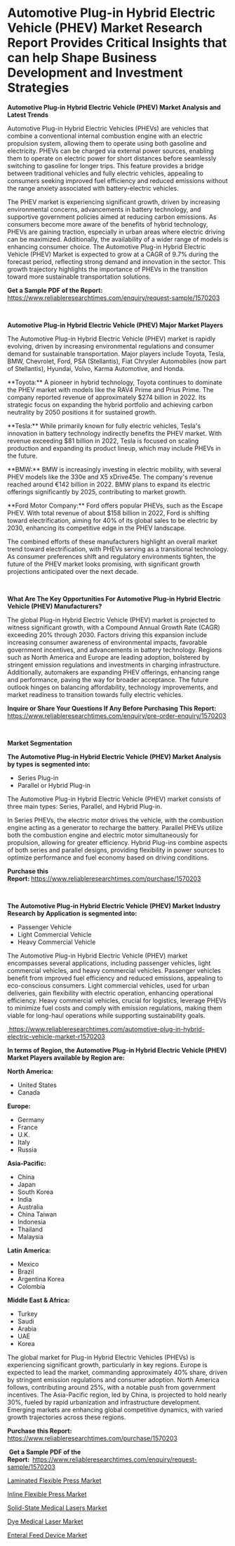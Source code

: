 <p><h1>Automotive Plug-in Hybrid Electric Vehicle (PHEV) Market Research Report Provides Critical Insights that can help Shape Business Development and Investment Strategies</h1></p><p><strong>Automotive Plug-in Hybrid Electric Vehicle (PHEV) Market Analysis and Latest Trends</strong></p>
<p><p>Automotive Plug-in Hybrid Electric Vehicles (PHEVs) are vehicles that combine a conventional internal combustion engine with an electric propulsion system, allowing them to operate using both gasoline and electricity. PHEVs can be charged via external power sources, enabling them to operate on electric power for short distances before seamlessly switching to gasoline for longer trips. This feature provides a bridge between traditional vehicles and fully electric vehicles, appealing to consumers seeking improved fuel efficiency and reduced emissions without the range anxiety associated with battery-electric vehicles.</p><p>The PHEV market is experiencing significant growth, driven by increasing environmental concerns, advancements in battery technology, and supportive government policies aimed at reducing carbon emissions. As consumers become more aware of the benefits of hybrid technology, PHEVs are gaining traction, especially in urban areas where electric driving can be maximized. Additionally, the availability of a wider range of models is enhancing consumer choice. The Automotive Plug-in Hybrid Electric Vehicle (PHEV) Market is expected to grow at a CAGR of 9.7% during the forecast period, reflecting strong demand and innovation in the sector. This growth trajectory highlights the importance of PHEVs in the transition toward more sustainable transportation solutions.</p></p>
<p><strong>Get a Sample PDF of the Report:&nbsp;</strong> <a href="https://www.reliableresearchtimes.com/enquiry/request-sample/1570203?utm_campaign=1424&utm_medium=2&utm_source=Github&utm_content=ia&utm_term=14102024&utm_id=automotive-plug-in-hybrid-electric-vehicle-phev">https://www.reliableresearchtimes.com/enquiry/request-sample/1570203</a></p>
<p>&nbsp;</p>
<p><strong>Automotive Plug-in Hybrid Electric Vehicle (PHEV) Major Market Players</strong></p>
<p><p>The Automotive Plug-in Hybrid Electric Vehicle (PHEV) market is rapidly evolving, driven by increasing environmental regulations and consumer demand for sustainable transportation. Major players include Toyota, Tesla, BMW, Chevrolet, Ford, PSA (Stellantis), Fiat Chrysler Automobiles (now part of Stellantis), Hyundai, Volvo, Karma Automotive, and Honda.</p><p>**Toyota:** A pioneer in hybrid technology, Toyota continues to dominate the PHEV market with models like the RAV4 Prime and Prius Prime. The company reported revenue of approximately $274 billion in 2022. Its strategic focus on expanding the hybrid portfolio and achieving carbon neutrality by 2050 positions it for sustained growth.</p><p>**Tesla:** While primarily known for fully electric vehicles, Tesla's innovation in battery technology indirectly benefits the PHEV market. With revenue exceeding $81 billion in 2022, Tesla is focused on scaling production and expanding its product lineup, which may include PHEVs in the future.</p><p>**BMW:** BMW is increasingly investing in electric mobility, with several PHEV models like the 330e and X5 xDrive45e. The company's revenue reached around €142 billion in 2022. BMW plans to expand its electric offerings significantly by 2025, contributing to market growth.</p><p>**Ford Motor Company:** Ford offers popular PHEVs, such as the Escape PHEV. With total revenue of about $158 billion in 2022, Ford is shifting toward electrification, aiming for 40% of its global sales to be electric by 2030, enhancing its competitive edge in the PHEV landscape.</p><p>The combined efforts of these manufacturers highlight an overall market trend toward electrification, with PHEVs serving as a transitional technology. As consumer preferences shift and regulatory environments tighten, the future of the PHEV market looks promising, with significant growth projections anticipated over the next decade.</p></p>
<p>&nbsp;</p>
<p><strong>What Are The Key Opportunities For Automotive Plug-in Hybrid Electric Vehicle (PHEV) Manufacturers?</strong></p>
<p><p>The global Plug-in Hybrid Electric Vehicle (PHEV) market is projected to witness significant growth, with a Compound Annual Growth Rate (CAGR) exceeding 20% through 2030. Factors driving this expansion include increasing consumer awareness of environmental impacts, favorable government incentives, and advancements in battery technology. Regions such as North America and Europe are leading adoption, bolstered by stringent emission regulations and investments in charging infrastructure. Additionally, automakers are expanding PHEV offerings, enhancing range and performance, paving the way for broader acceptance. The future outlook hinges on balancing affordability, technology improvements, and market readiness to transition towards fully electric vehicles.</p></p>
<p><strong>Inquire or Share Your Questions If Any Before Purchasing This Report:</strong> <a href="https://www.reliableresearchtimes.com/enquiry/pre-order-enquiry/1570203?utm_campaign=1424&utm_medium=2&utm_source=Github&utm_content=ia&utm_term=14102024&utm_id=automotive-plug-in-hybrid-electric-vehicle-phev">https://www.reliableresearchtimes.com/enquiry/pre-order-enquiry/1570203</a></p>
<p>&nbsp;</p>
<p><strong>Market Segmentation</strong></p>
<p><strong>The Automotive Plug-in Hybrid Electric Vehicle (PHEV) Market Analysis by types is segmented into:</strong></p>
<p><ul><li>Series Plug-in</li><li>Parallel or Hybrid Plug-in</li></ul></p>
<p><p>The Automotive Plug-in Hybrid Electric Vehicle (PHEV) market consists of three main types: Series, Parallel, and Hybrid Plug-in. </p><p>In Series PHEVs, the electric motor drives the vehicle, with the combustion engine acting as a generator to recharge the battery. Parallel PHEVs utilize both the combustion engine and electric motor simultaneously for propulsion, allowing for greater efficiency. Hybrid Plug-ins combine aspects of both series and parallel designs, providing flexibility in power sources to optimize performance and fuel economy based on driving conditions.</p></p>
<p><strong>Purchase this Report:&nbsp;</strong><a href="https://www.reliableresearchtimes.com/purchase/1570203?utm_campaign=1424&utm_medium=2&utm_source=Github&utm_content=ia&utm_term=14102024&utm_id=automotive-plug-in-hybrid-electric-vehicle-phev">https://www.reliableresearchtimes.com/purchase/1570203</a></p>
<p>&nbsp;</p>
<p><strong>The Automotive Plug-in Hybrid Electric Vehicle (PHEV) Market Industry Research by Application is segmented into:</strong></p>
<p><ul><li>Passenger Vehicle</li><li>Light Commercial Vehicle</li><li>Heavy Commercial Vehicle</li></ul></p>
<p><p>The Automotive Plug-in Hybrid Electric Vehicle (PHEV) market encompasses several applications, including passenger vehicles, light commercial vehicles, and heavy commercial vehicles. Passenger vehicles benefit from improved fuel efficiency and reduced emissions, appealing to eco-conscious consumers. Light commercial vehicles, used for urban deliveries, gain flexibility with electric operation, enhancing operational efficiency. Heavy commercial vehicles, crucial for logistics, leverage PHEVs to minimize fuel costs and comply with emission regulations, making them viable for long-haul operations while supporting sustainability goals.</p></p>
<p><a href="https://www.reliableresearchtimes.com/automotive-plug-in-hybrid-electric-vehicle-market-r1570203?utm_campaign=1424&utm_medium=2&utm_source=Github&utm_content=ia&utm_term=14102024&utm_id=automotive-plug-in-hybrid-electric-vehicle-phev">&nbsp;https://www.reliableresearchtimes.com/automotive-plug-in-hybrid-electric-vehicle-market-r1570203</a></p>
<p><strong>In terms of Region, the Automotive Plug-in Hybrid Electric Vehicle (PHEV) Market Players available by Region are:</strong></p>
<p>
    <p> <strong> North America: </strong>
        <ul>
            <li>United States</li>
            <li>Canada</li>
        </ul>
        </p> 
    <p> <strong> Europe: </strong>
        <ul>
            <li>Germany</li>
            <li>France</li>
            <li>U.K.</li>
            <li>Italy</li>
            <li>Russia</li>
        </ul>
        </p> 
    <p> <strong> Asia-Pacific: </strong>
        <ul>
            <li>China</li>
            <li>Japan</li>
            <li>South Korea</li>
            <li>India</li>
            <li>Australia</li>
            <li>China Taiwan</li>
            <li>Indonesia</li>
            <li>Thailand</li>
            <li>Malaysia</li>
        </ul>
        </p> 
    <p> <strong> Latin America: </strong>
        <ul>
            <li>Mexico</li>
            <li>Brazil</li>
            <li>Argentina Korea</li>
            <li>Colombia</li>
        </ul>
        </p> 
    <p> <strong> Middle East & Africa: </strong>
        <ul>
            <li>Turkey</li>
            <li>Saudi</li>
            <li>Arabia</li>
            <li>UAE</li>
            <li>Korea</li>
        </ul>
    </p>
    </p>
<p><p>The global market for Plug-in Hybrid Electric Vehicles (PHEVs) is experiencing significant growth, particularly in key regions. Europe is expected to lead the market, commanding approximately 40% share, driven by stringent emission regulations and consumer adoption. North America follows, contributing around 25%, with a notable push from government incentives. The Asia-Pacific region, led by China, is projected to hold nearly 30%, fueled by rapid urbanization and infrastructure development. Emerging markets are enhancing global competitive dynamics, with varied growth trajectories across these regions.</p></p>
<p><strong>Purchase this Report: </strong><a href="https://www.reliableresearchtimes.com/purchase/1570203?utm_campaign=1424&utm_medium=2&utm_source=Github&utm_content=ia&utm_term=14102024&utm_id=automotive-plug-in-hybrid-electric-vehicle-phev">https://www.reliableresearchtimes.com/purchase/1570203</a></p>
<p>&nbsp;<strong>Get a Sample PDF of the Report:&nbsp;&nbsp;</strong><a href="https://www.reliableresearchtimes.com/enquiry/request-sample/1570203?utm_campaign=1424&utm_medium=2&utm_source=Github&utm_content=ia&utm_term=14102024&utm_id=automotive-plug-in-hybrid-electric-vehicle-phev">https://www.reliableresearchtimes.com/enquiry/request-sample/1570203</a></p>
<p><strong></strong></p>
<p><p><a href="https://www.linkedin.com/pulse/laminated-flexible-press-market-size-segmentation-trends-bzzie?trk=public_post_embed_feed-article-content&utm_campaign=1424&utm_medium=2&utm_source=Github&utm_content=ia&utm_term=14102024&utm_id=automotive-plug-in-hybrid-electric-vehicle-phev">Laminated Flexible Press Market</a></p><p><a href="https://www.linkedin.com/pulse/inline-flexible-press-spectrum-usage-patterns-sector-evolution-rue3e?trk=public_post_embed_feed-article-content&utm_campaign=1424&utm_medium=2&utm_source=Github&utm_content=ia&utm_term=14102024&utm_id=automotive-plug-in-hybrid-electric-vehicle-phev">Inline Flexible Press Market</a></p><p><a href="https://www.linkedin.com/pulse/deep-dive-solid-state-medical-lasers-market-itstrends-segmentation-ojyfe?trk=public_post_embed_feed-article-content&utm_campaign=1424&utm_medium=2&utm_source=Github&utm_content=ia&utm_term=14102024&utm_id=automotive-plug-in-hybrid-electric-vehicle-phev">Solid-State Medical Lasers Market</a></p><p><a href="https://www.linkedin.com/pulse/deep-dive-dye-medical-laser-market-itstrends-segmentation-aln0e?trk=public_post_embed_feed-article-content&utm_campaign=1424&utm_medium=2&utm_source=Github&utm_content=ia&utm_term=14102024&utm_id=automotive-plug-in-hybrid-electric-vehicle-phev">Dye Medical Laser Market</a></p><p><a href="https://www.linkedin.com/pulse/market-forecasting-change-global-enteral-feed-device-dynamics-1fkme?trk=public_post_embed_feed-article-content&utm_campaign=1424&utm_medium=2&utm_source=Github&utm_content=ia&utm_term=14102024&utm_id=automotive-plug-in-hybrid-electric-vehicle-phev">Enteral Feed Device Market</a></p></p>